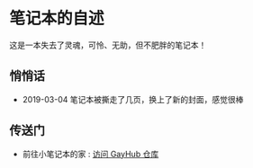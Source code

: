 # 笔记本的自述

这是一本失去了灵魂，可怜、无助，但不肥胖的笔记本！

## 悄悄话

- 2019-03-04 笔记本被撕走了几页，换上了新的封面，感觉很棒

## 传送门

- 前往小笔记本的家 : [访问 GayHub 仓库](https://github.com/evalor/notebook)
